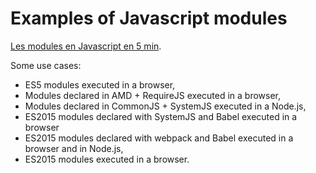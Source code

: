 # Examples of Javascript modules
[Les modules en Javascript en 5 min](https://cdiese.fr/modules-javascript/).

Some use cases:

 - ES5 modules executed in a browser,
 - Modules declared in AMD + RequireJS executed in a browser,
 - Modules declared in CommonJS + SystemJS executed in a Node.js,
 - ES2015 modules declared with SystemJS and Babel executed in a browser
 - ES2015 modules declared with webpack and Babel executed in a browser and in Node.js,
 - ES2015 modules executed in a browser.
